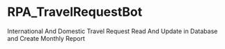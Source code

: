 # RPA_TravelRequestBot
International And Domestic Travel Request Read And Update in Database and Create Monthly Report
